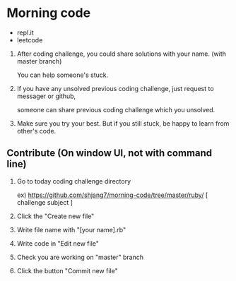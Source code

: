 # Morning code
- repl.it
- leetcode

1. After coding challenge, you could share solutions with your name. (with master branch)

   You can help someone's stuck.

2. If you have any unsolved previous coding challenge, just request to messager or github,

   someone can share previous coding challenge which you unsolved.
   
3. Make sure you try your best. But if you still stuck, be happy to learn from other's code.


## Contribute (On window UI, not with command line)

1. Go to today coding challenge directory

   ex) https://github.com/shjang7/morning-code/tree/master/ruby/ [ challenge subject ]

2. Click the "Create new file"

3. Write file name with "[your name].rb"

4. Write code in "Edit new file"

5. Check you are working on "master" branch

6. Click the button "Commit new file"


